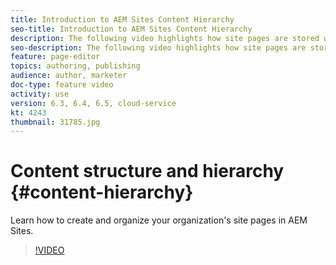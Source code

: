 ```yaml
---
title: Introduction to AEM Sites Content Hierarchy
seo-title: Introduction to AEM Sites Content Hierarchy
description: The following video highlights how site pages are stored within AEM for your organization.
seo-description: The following video highlights how site pages are stored within AEM for your organization.
feature: page-editor
topics: authoring, publishing
audience: author, marketer
doc-type: feature video
activity: use
version: 6.3, 6.4, 6.5, cloud-service
kt: 4243
thumbnail: 31785.jpg
---
```


# Content structure and hierarchy {#content-hierarchy}

Learn how to create and organize your organization's site pages in AEM Sites.

>[!VIDEO](https://video.tv.adobe.com/v/31785?quality=12&learn=on)
